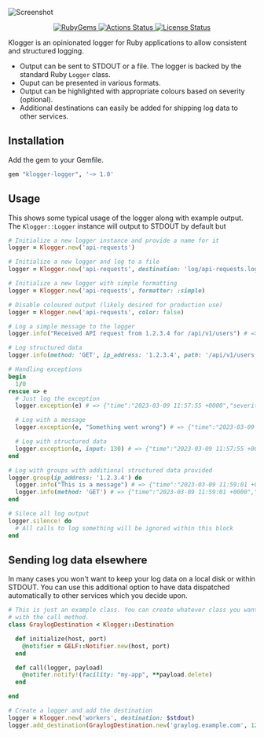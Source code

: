 ![Screenshot](https://share.adam.ac/23/Screen-Shot-2023-03-09-16-00-57.65-DWjwl4M5Gu.png)

<p align="center">
  <a href="https://rubygems.org/gems/klogger-logger">
    <img src="https://img.shields.io/gem/v/klogger-logger.svg?label=rubygems&logo=rubygems&color=%23E9573F" alt="RubyGems">
  </a>
  <a href="https://github.com/krystal/klogger/actions">
    <img src="https://img.shields.io/github/actions/workflow/status/krystal/klogger/commit.yml?branch=main&logo=github" alt="Actions Status">
  </a>
  <a href="https://github.com/krystal/klogger/blob/main/LICENSE">
    <img src="https://img.shields.io/github/license/krystal/klogger.svg?style=flat" alt="License Status">
  </a>
</p>

Klogger is an opinionated logger for Ruby applications to allow consistent and structured logging.

- Output can be sent to STDOUT or a file. The logger is backed by the standard Ruby `Logger` class.
- Ouput can be presented in various formats.
- Output can be highlighted with appropriate colours based on severity (optional).
- Additional destinations can easily be added for shipping log data to other services.

## Installation

Add the gem to your Gemfile.

```ruby
gem "klogger-logger", '~> 1.0'
```

## Usage

This shows some typical usage of the logger along with example output. The `Klogger::Logger` instance will output to STDOUT by default but

```ruby
# Initialize a new logger instance and provide a name for it
logger = Klogger.new('api-requests')

# Initialize a new logger and log to a file
logger = Klogger.new('api-requests', destination: 'log/api-requests.log')

# Initialize a new logger with simple formatting
logger = Klogger.new('api-requests', formatter: :simple)

# Disable coloured output (likely desired for production use)
logger = Klogger.new('api-requests', color: false)

# Log a simple message to the logger
logger.info("Received API request from 1.2.3.4 for /api/v1/users") # => {"time":"2023-03-09 11:56:37 +0000","severity":"info","logger":"example","message":"Received API request from 1.2.3.4 for /api/v1/users"}

# Log structured data
logger.info(method: 'GET', ip_address: '1.2.3.4', path: '/api/v1/users') # => {"time":"2023-03-09 11:56:57 +0000","severity":"info","logger":"example","method":"GET","ip_address":"1.2.3.4","path":"/api/v1/users"}

# Handling exceptions
begin
  1/0
rescue => e
  # Just log the exception
  logger.exception(e) # => {"time":"2023-03-09 11:57:55 +0000","severity":"error","logger":"example","exception":"ZeroDivisionError","exception_message":"divided by 0","backtrace":"(irb):6:in `/'\n(irb):6:in `<top (required)>'\n/Users/adam/.rbenv/versions/3.0.3/lib/ruby/gems/3.0.0/gems/irb-1.4.2/lib/irb/workspace.rb:119:in `eval'\n/Users/adam/.rbenv/versions/3.0.3/lib/ruby/gems/3.0.0/gems/irb-1.4.2/lib/irb/workspace.rb:119:in `evaluate'"}

  # Log with a message
  logger.exception(e, "Something went wrong") # => {"time":"2023-03-09 11:57:55 +0000","severity":"error","logger":"example","message":"Something went wrong","exception":"ZeroDivisionError","exception_message":"divided by 0","backtrace":"(irb):6:in `/'\n(irb):6:in `<top (required)>'\n/Users/adam/.rbenv/versions/3.0.3/lib/ruby/gems/3.0.0/gems/irb-1.4.2/lib/irb/workspace.rb:119:in `eval'\n/Users/adam/.rbenv/versions/3.0.3/lib/ruby/gems/3.0.0/gems/irb-1.4.2/lib/irb/workspace.rb:119:in `evaluate'"}

  # Log with structured data
  logger.exception(e, input: 130) # => {"time":"2023-03-09 11:57:55 +0000","severity":"error","logger":"example","exception":"ZeroDivisionError","exception_message":"divided by 0","backtrace":"(irb):6:in `/'\n(irb):6:in `<top (required)>'\n/Users/adam/.rbenv/versions/3.0.3/lib/ruby/gems/3.0.0/gems/irb-1.4.2/lib/irb/workspace.rb:119:in `eval'\n/Users/adam/.rbenv/versions/3.0.3/lib/ruby/gems/3.0.0/gems/irb-1.4.2/lib/irb/workspace.rb:119:in `evaluate'","input":130}
end

# Log with groups with additional structured data provided
logger.group(ip_address: '1.2.3.4') do
  logger.info("This is a message") # => {"time":"2023-03-09 11:59:01 +0000","severity":"info","logger":"example","message":"This is a message","ip_address":"1.2.3.4"}
  logger.info(method: 'GET') # => {"time":"2023-03-09 11:59:01 +0000","severity":"info","logger":"example","method":"GET","ip_address":"1.2.3.4"}
end

# Silece all log output
logger.silence! do
  # All calls to log something will be ignored within this block
end
```

## Sending log data elsewhere

In many cases you won't want to keep your log data on a local disk or within STDOUT. You can use this additional option to have data dispatched automatically to other services which you decide upon.

```ruby
# This is just an example class. You can create whatever class you want here and it'll be called
# with the call method.
class GraylogDestination < Klogger::Destination

  def initialize(host, port)
    @notifier = GELF::Notifier.new(host, port)
  end

  def call(logger, payload)
    @notifer.notify!(facility: "my-app", **payload.delete)
  end

end

# Create a logger and add the destination
logger = Klogger.new('workers', destination: $stdout)
logger.add_destination(GraylogDestination.new('graylog.example.com', 12201))
```
